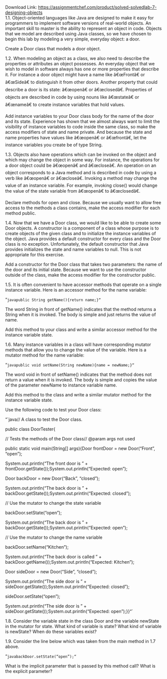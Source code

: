 Download Link: https://assignmentchef.com/product/solved-solvedlab-7-designing-objects
<br>
1.1. Object-oriented languages like Java are designed to make it easy for programmers to implement software versions of real-world objects. An important skill to master is the ability to represent an object in code. Objects that we model are described using Java classes, so we have chosen to begin this lab by modeling a very simple, everyday object: a door.

Create a Door class that models a door object.

1.2. When modeling an object as a class, we also need to describe the properties or attributes an object possesses. An everyday object that we wish to model in software always has one or more properties that describe it. For instance a door object might have a name like â€œFrontâ€ or â€œSideâ€ to distinguish it from other doors. Another property that could describe a door is its state: â€œopenâ€ or â€œclosedâ€. Properties of objects are described in code by using nouns like â€œstateâ€ or â€œnameâ€ to create instance variables that hold values.

Add instance variables to your Door class body for the name of the door and its state. Experience has shown that we almost always want to limit the visibility of instance variables to code inside the same class, so make the access modifiers of state and name private. And because the state and name properties have values like â€œopenâ€ or â€œfrontâ€, let the instance variables you create be of type String.

1.3. Objects also have operations which can be invoked on the object and which may change the object in some way. For instance, the operations for a door object could be â€œopenâ€ and â€œcloseâ€. An operation on an object corresponds to a Java method and is described in code by using a verb like â€œopenâ€ or â€œcloseâ€. Invoking a method may change the value of an instance variable. For example, invoking close() would change the value of the state variable from â€œopenâ€ to â€œclosedâ€.

Declare methods for open and close. Because we usually want to allow free access to the methods a class contains, make the access modifier for each method public.

1.4. Now that we have a Door class, we would like to be able to create some Door objects. A constructor is a component of a class whose purpose is to create objects of the given class and to initialize the instance variables of the object. Java provides a default constructor for every class and the Door class is no exception. Unfortunately, the default constructor that Java provides initializes the state and name variables to null. This is not appropriate for this exercise.

Add a constructor for the Door class that takes two parameters: the name of the door and its initial state. Because we want to use the constructor outside of the class, make the access modifier for the constructor public.

1.5. It is often convenient to have accessor methods that operate on a single instance variable. Here is an accessor method for the name variable:

“`javapublic String getName(){return name;}“`

The word String in front of getName() indicates that the method returns a String when it is invoked. The body is simple and just returns the value of name.

Add this method to your class and write a similar accessor method for the instance variable state.

1.6. Many instance variables in a class will have corresponding mutator methods that allow you to change the value of the variable. Here is a mutator method for the name variable:

“`javapublic void setName(String newName){name = newName;}“`

The word void in front of setName() indicates that the method does not return a value when it is invoked. The body is simple and copies the value of the parameter newName to instance variable name.

Add this method to the class and write a similar mutator method for the instance variable state.

Use the following code to test your Door class:

“`java// A class to test the Door class.

public class DoorTester{

// Tests the methods of the Door class// @param args not used

public static void main(String[] args){Door frontDoor = new Door(“Front”, “open”);

System.out.println(“The front door is ” + frontDoor.getState());System.out.println(“Expected: open”);

Door backDoor = new Door(“Back”, “closed”);

System.out.println(“The back door is ” + backDoor.getState());System.out.println(“Expected: closed”);

// Use the mutator to change the state variable

backDoor.setState(“open”);

System.out.println(“The back door is ” + backDoor.getState());System.out.println(“Expected: open”);

// Use the mutator to change the name variable

backDoor.setName(“Kitchen”);

System.out.println(“The back door is called ” + backDoor.getName());System.out.println(“Expected: Kitchen”);

Door sideDoor = new Door(“Side”, “closed”);

System.out.println(“The side door is ” + sideDoor.getState());System.out.println(“Expected: closed”);

sideDoor.setState(“open”);

System.out.println(“The side door is ” + sideDoor.getState());System.out.println(“Expected: open”);}}“`

1.8. Consider the variable state in the class Door and the variable newState in the mutator for state. What kind of variable is state? What kind of variable is newState? When do these variables exist?

1.9. Consider the line below which was taken from the main method in 1.7 above.

“`javabackDoor.setState(“open”);“`

What is the implicit parameter that is passed by this method call? What is the explicit parameter?